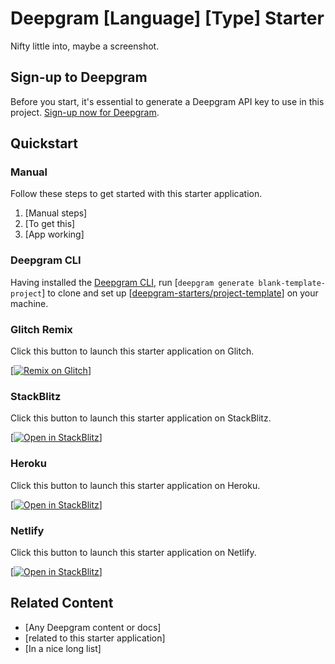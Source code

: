 <!--
Edit Framework and/or Language into the title for e.g. 
- Deepgram React Web App Starter
- Deepgram PHP Websockets Starter
- Deepgram Node Command-line Starter
-->

# Deepgram [Language] [Type] Starter

<!-- Write an intro for this project -->

Nifty little into, maybe a screenshot.

## Sign-up to Deepgram

<!-- Please leave this section unchanged, unless providing a UTM. -->

Before you start, it's essential to generate a Deepgram API key to use in this project. [Sign-up now for Deepgram](https://console.deepgram.com/signup).

## Quickstart

<!-- Delete these sections as appropriate. Please include at least a manual one. -->

### Manual

Follow these steps to get started with this starter application.

<!-- Edit as appropriate -->

1. [Manual steps]
2. [To get this]
3. [App working]

### Deepgram CLI

<!-- Requires a deepgram.toml file correctly formatted to launch with the Deepgram CLI -->

Having installed the [Deepgram CLI](https://github.com/deepgram-devs/deepgram-cli), run [`deepgram generate blank-template-project`] to clone and set up [[deepgram-starters/project-template](https://github.com/deepgram-starters/project-template)] on your machine.

### Glitch Remix

Click this button to launch this starter application on Glitch.

<!-- Requires .env file. Please describe steps here to edit the blank .env file after it has been remixed. **Do not prepopulate** the .env file that might be overwritten by any CLI setup scripts. Anything prepopulated should be placed in the sample .env file for the CLI, and the .env file for Glitch. -->

[[![Remix on Glitch](https://cdn.glitch.com/2703baf2-b643-4da7-ab91-7ee2a2d00b5b%2Fremix-button-v2.svg?v=1622676640618)](https://glitch.com/edit/#!/import/github/deepgram-starters/project-template)]

### StackBlitz

Click this button to launch this starter application on StackBlitz.

<!-- Please use a .stackblitzrc file to define a startCommand: https://developer.stackblitz.com/guides/integration/open-from-github#launching-a-script-on-project-load -->

[[![Open in StackBlitz](https://developer.stackblitz.com/img/open_in_stackblitz.svg)](https://stackblitz.com/fork/github/deepgram-starters/project-template)]

### Heroku

Click this button to launch this starter application on Heroku.

<!-- Please use an app.json file to define how Heroku should bootstrap your application: https://devcenter.heroku.com/articles/app-json-schema -->

[[![Open in StackBlitz](https://www.herokucdn.com/deploy/button.svg)](https://heroku.com/deploy?template=https://github.com/deepgram-starters/project-template)]

### Netlify

Click this button to launch this starter application on Netlify.

<!-- Please use a netlify.toml file to define how Netlify should bootstrap your application: https://docs.netlify.com/site-deploys/create-deploys/#template-configuration -->

[[![Open in StackBlitz](https://www.netlify.com/img/deploy/button.svg)](https://github.com/deepgram-starters/project-template)]

## Related Content

- [Any Deepgram content or docs]
- [related to this starter application]
- [In a nice long list]